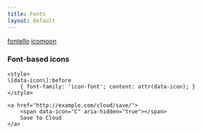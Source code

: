 ```yaml
---
title: Fonts
layout: default
---
```


[fontello](http://fontello.com/)
[icomoon](http://icomoon.io/)


### Font-based icons 

```
<style> 
\[data-icon\]:before 
	{ font-family: 'icon-font'; content: attr(data-icon); } 
</style> 

<a href="http://example.com/cloud/save/"> 
	<span data-icon="C" aria-hidden="true"></span> 
	Save to Cloud 
</a>
```	
